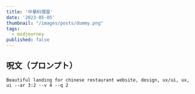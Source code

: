```yaml
---
title: '中華料理屋'
date: '2023-05-05'
thumbnail: "/images/posts/dummy.png"
tags:
  - midjourney
published: false
---
```


## 呪文（プロンプト）
```
Beautiful landing for chinese restaurant website, design, ux/ui, ux, ui --ar 3:2 --v 4 --q 2
```